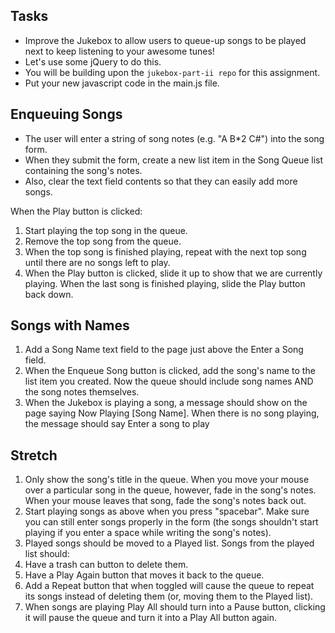 ## Tasks
- Improve the Jukebox to allow users to queue-up songs to be played next to keep listening to your awesome tunes! 
- Let's use some jQuery to do this.
- You will be building upon the `jukebox-part-ii repo` for this assignment.
- Put your new javascript code in the main.js file.

## Enqueuing Songs
- The user will enter a string of song notes (e.g. "A B*2 C#") into the song form.  
- When they submit the form, create a new list item in the Song Queue list containing the song's notes. 
- Also, clear the text field contents so that they can easily add more songs.

When the Play button is clicked:

1.  Start playing the top song in the queue.
2. Remove the top song from the queue.
3. When the top song is finished playing, repeat with the next top song until there are no songs left to play.
4. When the Play button is clicked, slide it up to show that we are currently playing. When the last song is finished playing, slide the Play button back down.

## Songs with Names
1. Add a Song Name text field to the page just above the Enter a Song field.
2. When the Enqueue Song button is clicked, add the song's name to the list item you created. Now the queue should include song names AND the song notes themselves.
3. When the Jukebox is playing a song, a message should show on the page saying Now Playing [Song Name]. When there is no song playing, the message should say Enter a song to play

## Stretch
1. Only show the song's title in the queue. When you move your mouse over a particular song in the queue, however, fade in the song's notes. When your mouse leaves that song, fade the song's notes back out.
2. Start playing songs as above when you press "spacebar". Make sure you can still enter songs properly in the form (the songs shouldn't start playing if you enter a space while writing the song's notes).
3. Played songs should be moved to a Played list. Songs from the played list should:
4. Have a trash can button to delete them.
5. Have a Play Again button that moves it back to the queue.
6. Add a Repeat button that when toggled will cause the queue to repeat its songs instead of deleting them (or, moving them to the Played list).
7. When songs are playing Play All should turn into a Pause button, clicking it will pause the queue and turn it into a Play All button again.
